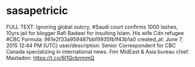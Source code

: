 # sasapetricic

FULL TEXT: Ignoring global outcry, #Saudi court confirms 1000 lashes, 10yrs jail for blogger Rafi Badawi for insulting Islam. His wife Cdn refugee #CBC
Formula: 961e2f33a959487bbf9935fb1f43b1a0
created_at: June 7, 2015 12:44 PM (UTC)
user/description: Senior Correspondent for CBC Canada  specializing in international news. Fmr MidEast & Asia bureau chief. Mastadon: https://t.co/6I1QcbnmmQ